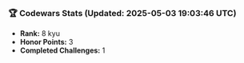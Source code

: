 ### 🏆 Codewars Stats (Updated: 2025-05-03 19:03:46 UTC)

- **Rank:** 8 kyu
- **Honor Points:** 3
- **Completed Challenges:** 1
